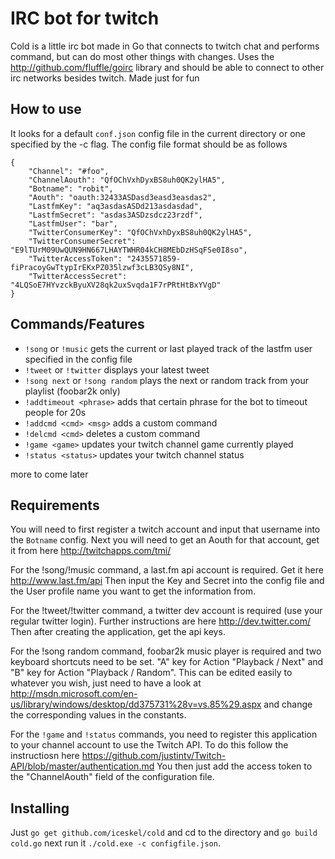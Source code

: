 # IRC bot for twitch
Cold is a little irc bot made in Go that connects to twitch chat and performs command, but can do most other things
with changes. Uses the http://github.com/fluffle/goirc library and should be able to connect
to other irc networks besides twitch. Made just for fun

## How to use
It looks for a default `conf.json` config file in the current directory or one specified by the -c flag. The config file
format should be as follows

```
{
	"Channel": "#foo",
	"ChannelAouth": "QfOChVxhDyxBS8uh0QK2ylHA5",
	"Botname": "robit",
	"Aouth": "oauth:32433ASDasd3easd3easdas2",
	"LastfmKey": "aq3asdasASDd213asdasdad",
	"LastfmSecret": "asdas3ASDzsdcz23rzdf",
	"LastfmUser": "bar",
	"TwitterConsumerKey": "QfOChVxhDyxBS8uh0QK2ylHA5",
	"TwitterConsumerSecret": "E9lTUrM09UwQUN9HN667LHAYTWHR04kCH8MEbDzHSqFSe0I8so",
	"TwitterAccessToken": "2435571859-fiPracoyGwTtypIrEKxPZ035lzwf3cLB3QSy8NI",
	"TwitterAccessSecret": "4LQSoE7HYvzckByuXV28qk2uxSvqda1F7rPRtHtBxYVgD"	
}
```
## Commands/Features
- `!song` or `!music` gets the current or last played track of the lastfm user specified in the config file
- `!tweet` or `!twitter` displays your latest tweet
- `!song next` or `!song random` plays the next or random track from your playlist (foobar2k only)
- `!addtimeout <phrase>` adds that certain phrase for the bot to timeout people for 20s
- `!addcmd <cmd> <msg>` adds a custom command
- `!delcmd <cmd>` deletes a custom command
- `!game <game>` updates your twitch channel game currently played
- `!status <status>` updates your twitch channel status


more to come later

## Requirements
You will need to first register a twitch account and input that username into the ``Botname``
config. Next you will need to get an Aouth for that account, get it from here http://twitchapps.com/tmi/

For the !song/!music command, a last.fm api account is required. Get it here http://www.last.fm/api
Then input the Key and Secret into the config file and the User profile name you want to get
the information from.

For the !tweet/!twitter command, a twitter dev account is required (use your regular twitter login). Further instructions are here http://dev.twitter.com/
Then after creating the application, get the api keys. 

For the !song random command, foobar2k music player is required and two keyboard shortcuts need to be set. "A" key for Action "Playback / Next" and "B" key for Action "Playback / Random". This can be edited easily to whatever you wish, just need to have a look at http://msdn.microsoft.com/en-us/library/windows/desktop/dd375731%28v=vs.85%29.aspx and change the corresponding values in the constants. 


For the `!game` and `!status` commands, you need to register this application to your channel account to use the Twitch API. To do this follow the instructiosn here
https://github.com/justintv/Twitch-API/blob/master/authentication.md
You then just add the access token to the "ChannelAouth" field of the configuration file. 


## Installing
Just `go get github.com/iceskel/cold` and cd to the directory and `go build cold.go`
next run it `./cold.exe -c configfile.json`.

